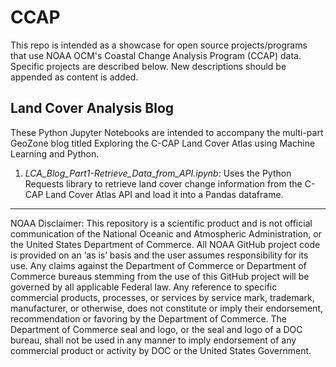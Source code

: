 # CCAP
This repo is intended as a showcase for open source projects/programs that use NOAA OCM's Coastal Change Analysis Program (CCAP) data.  Specific projects are described below.  New descriptions should be appended as content is added.

## Land Cover Analysis Blog
These Python Jupyter Notebooks are intended to accompany the multi-part GeoZone blog titled Exploring the C-CAP Land Cover Atlas using Machine Learning and Python.

1. *LCA_Blog_Part1-Retrieve_Data_from_API.ipynb*: Uses the Python Requests library to retrieve land cover change information from the C-CAP Land Cover Atlas API and load it into a Pandas dataframe.

___
NOAA Disclaimer: This repository is a scientific product and is not official communication of the National Oceanic and Atmospheric Administration, or the United States Department of Commerce. All NOAA GitHub project code is provided on an ‘as is’ basis and the user assumes responsibility for its use. Any claims against the Department of Commerce or Department of Commerce bureaus stemming from the use of this GitHub project will be governed by all applicable Federal law. Any reference to specific commercial products, processes, or services by service mark, trademark, manufacturer, or otherwise, does not constitute or imply their endorsement, recommendation or favoring by the Department of Commerce. The Department of Commerce seal and logo, or the seal and logo of a DOC bureau, shall not be used in any manner to imply endorsement of any commercial product or activity by DOC or the United States Government.
